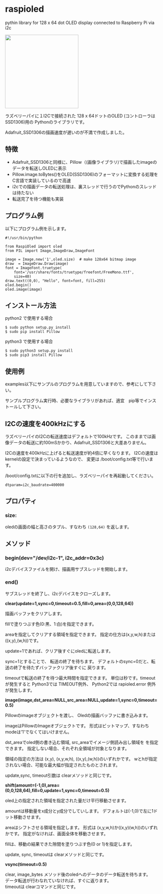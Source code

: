 # raspioled
pythin library for 128 x 64 dot OLED display connected to Raspberry Pi via i2c

<a href="https://github.com/h-nari/raspioled/wiki/images/181217a0.jpg">
<img src="https://github.com/h-nari/raspioled/wiki/images/181217a0.jpg" width="240"></a>

ラズベリーパイに１I2Cで接続された 128 x 64ドットのOLED (コントローラはSSD1306)用の
Pythonのライブラリです。

Adafruit_SSD1306の描画速度が遅いのが不満で作成しました。

## 特徴

- Adafruit_SSD1306と同様に、Pillow（(画像ライブラリ)で描画したimageのデータを転送しOLEDに表示
- Pillow.image.toBytes()をOLED(SSD1306)のフォーマットに変換する処理をC言語で実装しているので高速
- i2cでの描画データの転送処理は、裏スレッドで行うのでPythonのスレッドは待たない
- 転送完了を待つ機能も実装 

## プログラム例

以下にプログラム例を示します。

    #!/usr/bin/python

    from RaspiOled import oled
    from PIL import Image,ImageDraw,ImageFont

    image = Image.new('1',oled.size)  # make 128x64 bitmap image
    draw  = ImageDraw.Draw(image)
    font = ImageFont.truetype(
        font='/usr/share/fonts/truetype/freefont/FreeMono.ttf',
        size=40)
    draw.text((0,0), "Hello", font=font, fill=255)
    oled.begin()
    oled.image(image)


## インストール方法

python2 で使用する場合

    $ sudo python setup.py install
    $ sudo pip install Pillow
python3 で使用する場合

    $ sudo python3 setup.py install
    $ sudo pip3 install Pillow

## 使用例

examples以下にサンプルのプログラムを用意していますので、参考にして下さい。

サンプルプログラム実行時、必要なライブラリがあれば、適宜　pip等でインストールして下さい。

## I2Cの速度を400kHzにする

ラズベリーパイのI2Cの転送速度はデフォルトで100kHzです。
このままでは画像データの転送に約100mSかかり、Adafruit_SSD1306と大差ありません。

I2Cの速度を400kHzに上げると転送速度が約4倍に早くなります。
I2Cの速度はkernelの設定で決まっているようなので、
変更は /boot/config.txt等で行います。

/boot/config.txtに以下の行を追加し、ラズベリーパイを再起動してください。

    dtparam=i2c_baudrate=400000
    
## プロパティ

### **size**: 

oledの画面の幅と高さのタプル、すなわち `(128,64)` を返します。

## メソッド

### **begin(dev="/dev/i2c-1", i2c_addr=0x3c)**

i2cデバイスファイルを開け、描画用サブスレッドを開始します。

### **end()**

サブスレッドを終了し、i2cデバイスをクローズします。

**clear(update=1,sync=0,timeout=0.5,fill=0,area=(0,0,128,64))**

描画バッファをクリアします。

fillで塗りつぶす色(0:黒、1:白)を指定できます。

areaを指定してクリアする領域を指定できます。
指定の仕方は(x,y,w,h)または((x,y),(w,h))です。

update=1であれば、クリア後すぐにoledに転送します。

sync=1とすることで、 転送の終了を待ちます。
デフォルトのsync=0だと、転送の終了を待たずバッファクリア後すぐに
戻ります。

timeoutで転送の終了を待つ最大時間を指定できます。
単位は秒です。timeoutが発生すると Python3では TIMEOUT例外、
Python2では rapioled.error 例外が発生します。

**image(image,dst_area=NULL,src_area=NULL,update=1,sync=0,timeout=0.5)**

Pillowのimageオブジェクトを渡し、
Oledの描画バッファに書き込みます。

imageはPillowのImageオブジェクトです。
形式はビットマップ、すなわちmodeは'1'でなくてはいけません。

dst_areaでoled側の書き込む領域,
src_areaでイメージ側読み出し領域を
を指定できます。
指定しない場合、それぞれ全領域が対象となります。

領域の指定の方法は (x,y), (x,y,w,h), ((x,y),(w,h))のいずれかです。
wとhが指定されない場合、可能な最大幅が指定されたものとされます。

update,sync, timeout引数は clearメソッドと同じです。

**shift(amount=(-1,0),area=(0,0,128,64),fill=0,update=1,sync=0,timeout=0.5)**

oled上の指定された領域を指定された量だけ平行移動させます。  

amountは移動量をx成分とy成分でしていします。
デフォルトは(-1,0)で左に1ドット移動させます。

areaはシフトさせる領域を指定します。
形式は (x,y,w,h)か((x,y)(w,h))のいずれかです。
指定がなければ、画面全体を移動させます。

fillは、移動の結果できた隙間を塗りつぶす色(0 or 1)を指定します。

update, sync, timeoutは clearメソッドと同じです。


**vsync(timeout=0.5)**

clear, image_bytes メソッド後のoledへのデータのデータ転送を待ちます。  
データ転送が行わなれていなければ、すぐに返ります。  
timeoutは clearコマンドと同じです。




    
